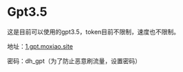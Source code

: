 # Gpt3.5

这是目前可以使用的gpt3.5，token目前不限制，速度也不限制。

地址：[1.gpt.moxiao.site](http://1.gpt.moxiao.site/#/chat/1002)

密码：dh_gpt（为了防止恶意刷流量，设置密码）
